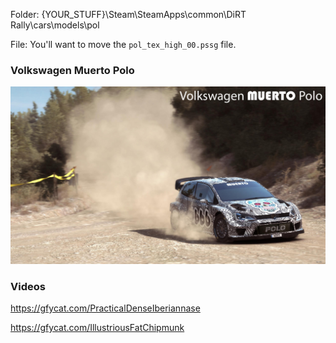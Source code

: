 Folder: {YOUR_STUFF}\Steam\SteamApps\common\DiRT Rally\cars\models\pol

File: You'll want to move the `pol_tex_high_00.pssg` file.

### Volkswagen Muerto Polo

![Volkswagen Muerto Polo](https://github.com/pcostanz/liveries/blob/master/polo/muerto/cover.jpg "Volkswagen Muerto Polo")

### Videos

https://gfycat.com/PracticalDenseIberiannase

https://gfycat.com/IllustriousFatChipmunk
